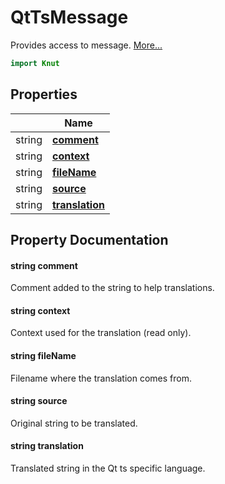 # QtTsMessage

Provides access to message. [More...](#detailed-description)

```qml
import Knut
```

## Properties

| | Name |
|-|-|
|string|**[comment](#comment)**|
|string|**[context](#context)**|
|string|**[fileName](#fileName)**|
|string|**[source](#source)**|
|string|**[translation](#translation)**|

## Property Documentation

#### <a name="comment"></a>string **comment**

Comment added to the string to help translations.

#### <a name="context"></a>string **context**

Context used for the translation (read only).

#### <a name="fileName"></a>string **fileName**

Filename where the translation comes from.

#### <a name="source"></a>string **source**

Original string to be translated.

#### <a name="translation"></a>string **translation**

Translated string in the Qt ts specific language.
